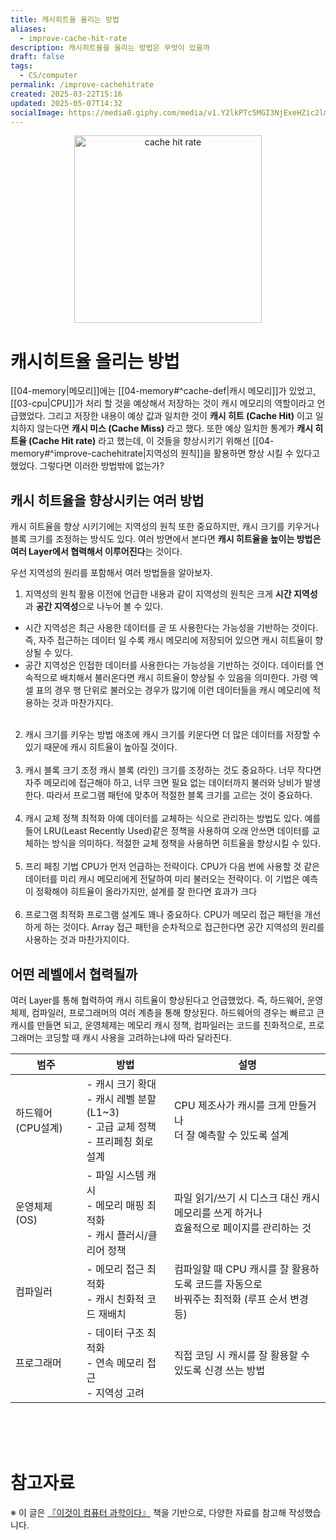```yaml
---
title: 캐시히트율 올리는 방법
aliases:
  - improve-cache-hit-rate
description: 캐시히트율을 올리는 방법은 무엇이 있을까
draft: false
tags:
  - CS/computer
permalink: /improve-cachehitrate
created: 2025-03-22T15:16
updated: 2025-05-07T14:32
socialImage: https://media0.giphy.com/media/v1.Y2lkPTc5MGI3NjExeHZic2lmNHNyaXYxeWRscmFmdnJpYjRsMW53dWdkd2k2d2tpdWxqNyZlcD12MV9pbnRlcm5hbF9naWZfYnlfaWQmY3Q9Zw/50uf3N0m35dB5bDnMZ/giphy.gif
---
```

<p align="center">
  <img src="https://media0.giphy.com/media/v1.Y2lkPTc5MGI3NjExeHZic2lmNHNyaXYxeWRscmFmdnJpYjRsMW53dWdkd2k2d2tpdWxqNyZlcD12MV9pbnRlcm5hbF9naWZfYnlfaWQmY3Q9Zw/50uf3N0m35dB5bDnMZ/giphy.gif" alt="cache hit rate" width="300">
</p>

# 캐시히트율 올리는 방법

[[04-memory|메모리]]에는 [[04-memory#^cache-def|캐시 메모리]]가 있었고, [[03-cpu|CPU]]가 처리 할 것을 예상해서 저장하는 것이 캐시 메모리의 역할이라고 언급했었다. 그리고 저장한 내용이 예상 값과 일치한 것이 **캐시 히트 (Cache Hit)** 이고 일치하지 않는다면 **캐시 미스 (Cache Miss)** 라고 했다. 또한 예상 일치한 통계가 **캐시 히트율 (Cache Hit rate)** 라고 했는데, 이 것들을 향상시키기 위해선 
[[04-memory#^improve-cachehitrate|지역성의 원칙]]을 활용하면 향상 시킬 수 있다고 했었다. 그렇다면 이러한 방법밖에 없는가?

## 캐시 히트율을 향상시키는 여러 방법

캐시 히트율을 향상 시키기에는 지역성의 원칙 또한 중요하지만, 캐시 크기를 키우거나 블록 크기를 조정하는 방식도 있다. 여러 방면에서 본다면 **캐시 히트율을 높이는 방법은 여러 Layer에서 협력해서 이루어진다**는 것이다.

우선 지역성의 원리를 포함해서 여러 방법들을 알아보자.

1. 지역성의 원칙 활용
이전에 언급한 내용과 같이 지역성의 원칙은 크게 **시간 지역성**과 **공간 지역성**으로 나누어 볼 수 있다.  
- 시간 지역성은 최근 사용한 데이터를 곧 또 사용한다는 가능성을 기반하는 것이다. 즉, 자주 접근하는 데이터 일 수록 캐시 메모리에 저장되어 있으면 캐시 히트율이 향상될 수 있다.
- 공간 지역성은 인접한 데이터를 사용한다는 가능성을 기반하는 것이다. 데이터를 연속적으로 배치해서 불러온다면 캐시 히트율이 향상될 수 있음을 의미한다. 가령 엑셀 표의 경우 행 단위로 불러오는 경우가 많기에 이런 데이터들을 캐시 메모리에 적용하는 것과 마찬가지다.
</br></br>
2. 캐시 크기를 키우는 방법
애초에 캐시 크기를 키운다면 더 많은 데이터를 저장할 수 있기 때문에 캐시 히트율이 높아질 것이다.
</br></br>
3. 캐시 블록 크기 조정
캐시 블록 (라인) 크기를 조정하는 것도 중요하다. 너무 작다면 자주 메모리에 접근해야 하고, 너무 크면 필요 없는 데이터까지 불러와 낭비가 발생한다. 따라서 프로그램 패턴에 맞추어 적절한 블록 크기를 고르는 것이 중요하다.
</br></br>
4. 캐시 교체 정책 최적화
아예 데이터를 교체하는 식으로 관리하는 방법도 있다. 예를 들어 LRU(Least Recently Used)같은 정책을 사용하여 오래 안쓰면 데이터를 교체하는 방식을 의미하다. 적절한 교체 정책을 사용하면 히트율을 향상시킬 수 있다.
</br></br>
5. 프리 페칭 기법
CPU가 먼저 언급하는 전략이다. CPU가 다음 번에 사용할 것 같은 데이터를 미리 캐시 메모리에게 전달하여 미리 불러오는 전략이다. 이 기법은 예측이 정확해야 히트율이 올라가지만, 설계를 잘 한다면 효과가 크다
</br></br>
6. 프로그램 최적화
프로그램 설계도 꽤나 중요하다. CPU가 메모리 접근 패턴을 개선하게 하는 것이다. Array 접근 패턴을 순차적으로 접근한다면 공간 지역성의 원리를 사용하는 것과 마찬가지이다. 


## 어떤 레벨에서 협력될까

여러 Layer를 통해 협력하여 캐시 히트율이 향상된다고 언급했었다. 즉, 하드웨어, 운영체제, 컴파일러, 프로그래머의 여러 계층을 통해 향상된다. 하드웨어의 경우는 빠르고 큰 캐시를 만들면 되고, 운영체제는 메모리 캐시 정책, 컴파일러는 코드를 친화적으로, 프로그래머는 코딩할 때 캐시 사용을 고려하는냐에 따라 달라진다.


| 범주           | 방법                                                            | 설명                                                        |
| ------------ | ------------------------------------------------------------- | --------------------------------------------------------- |
| 하드웨어 (CPU설계) | - 캐시 크기 확대<br>- 캐시 레벨 분할 (L1~3)<br>- 고급 교체 정책<br>- 프리페칭 회로 설계 | CPU 제조사가 캐시를 크게 만들거나<br>더 잘 예측할 수 있도록 설계                  |
| 운영체제 (OS)    | - 파일 시스템 캐시<br>- 메모리 매핑 최적화<br>- 캐시 플러시/클리어 정책                | 파일 읽기/쓰기 시 디스크 대신 캐시 메모리를 쓰게 하거나 <br>효율적으로 페이지를 관리하는 것    |
| 컴파일러         | - 메모리 접근 최적화<br>- 캐시 친화적 코드 재배치                               | 컴파일할 때 CPU 캐시를 잘 활용하도록 코드를 자동으로 <br>바꿔주는 최적화 (루프 순서 변경 등) |
| 프로그래머        | - 데이터 구조 최적화<br>- 연속 메모리 접근<br>- 지역성 고려                       | 직접 코딩 시 캐시를 잘 활용할 수 있도록 신경 쓰는 방법                          |
</br></br></br>
# 참고자료
※ 이 글은 [『이것이 컴퓨터 과학이다』](https://product.kyobobook.co.kr/detail/S000214014967) 책을 기반으로, 다양한 자료를 참고해 작성했습니다.